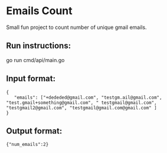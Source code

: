 # Emails Count

Small fun project to count number of unique gmail emails.

## Run instructions:
go run cmd/api/main.go 

## Input format:
```
{
   "emails": ["+dededed@gmail.com", "testgm.ail@gmail.com", "test.gmail+something@gmail.com", " testgmail@gmail.com", "testgmail2@gmail.com", "testgmail@gmail.com@gmail.com" ]
}
```

## Output format:
```
{"num_emails":2}
```
